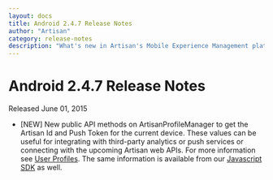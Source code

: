 ```yaml
---
layout: docs
title: Android 2.4.7 Release Notes
author: "Artisan"
category: release-notes
description: "What's new in Artisan's Mobile Experience Management platform."
---
```

# Android 2.4.7 Release Notes

Released June 01, 2015

* [NEW] New public API methods on ArtisanProfileManager to get the Artisan Id and Push Token for the current device. These values can be useful for integrating with third-party analytics or push services or connecting with the upcoming Artisan web APIs. For more information see <a href="/dev/android/user-profiles/#artisan-id">User Profiles</a>. The same information is available from our <a href="">Javascript SDK</a> as well.

